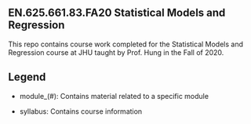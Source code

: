## 	EN.625.661.83.FA20 Statistical Models and Regression

This repo contains course work completed for the Statistical Models and Regression course at JHU taught by Prof. Hung in the Fall of 2020.

## Legend
- module_(#): Contains material related to a specific module

- syllabus: Contains course information

